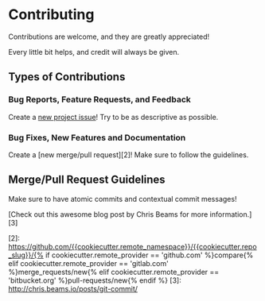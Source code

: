 # Contributing

Contributions are welcome, and they are greatly appreciated!

Every little bit helps, and credit will always be given.

## Types of Contributions

### Bug Reports, Feature Requests, and Feedback

Create a [new project issue][1]! Try to be as descriptive as possible.

### Bug Fixes, New Features and Documentation

Create a [new merge/pull request][2]! Make sure to follow the guidelines.

## Merge/Pull Request Guidelines

Make sure to have atomic commits and contextual commit messages!

[Check out this awesome blog post by Chris Beams for more information.][3]

[1]: https://{{cookiecutter.remote_provider}}/{{cookiecutter.remote_namespace}}/{{cookiecutter.repo_slug}}/issues/new
[2]: https://github.com/{{cookiecutter.remote_namespace}}/{{cookiecutter.repo_slug}}/{% if cookiecutter.remote_provider == 'github.com' %}compare{% elif cookiecutter.remote_provider == 'gitlab.com' %}merge_requests/new{% elif cookiecutter.remote_provider == 'bitbucket.org' %}pull-requests/new{% endif %}
[3]: http://chris.beams.io/posts/git-commit/
